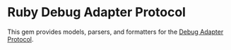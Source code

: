 # Ruby Debug Adapter Protocol

This gem provides models, parsers, and formatters for the [Debug Adapter
Protocol](https://microsoft.github.io/debug-adapter-protocol).
